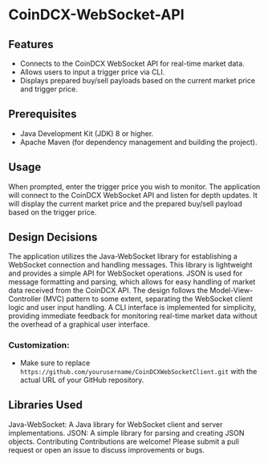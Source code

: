 # CoinDCX-WebSocket-API
## Features
- Connects to the CoinDCX WebSocket API for real-time market data.
- Allows users to input a trigger price via CLI.
- Displays prepared buy/sell payloads based on the current market price and trigger price.

## Prerequisites
- Java Development Kit (JDK) 8 or higher.
- Apache Maven (for dependency management and building the project).

 ## Usage
When prompted, enter the trigger price you wish to monitor.
The application will connect to the CoinDCX WebSocket API and listen for depth updates.
It will display the current market price and the prepared buy/sell payload based on the trigger price.

## Design Decisions
The application utilizes the Java-WebSocket library for establishing a WebSocket connection and handling messages. This library is lightweight and provides a simple API for WebSocket operations.
JSON is used for message formatting and parsing, which allows for easy handling of market data received from the CoinDCX API.
The design follows the Model-View-Controller (MVC) pattern to some extent, separating the WebSocket client logic and user input handling.
A CLI interface is implemented for simplicity, providing immediate feedback for monitoring real-time market data without the overhead of a graphical user interface.

### Customization:
- Make sure to replace `https://github.com/yourusername/CoinDCXWebSocketClient.git` with the actual URL of your GitHub repository.

## Libraries Used
Java-WebSocket: A Java library for WebSocket client and server implementations.
JSON: A simple library for parsing and creating JSON objects.
Contributing
Contributions are welcome! Please submit a pull request or open an issue to discuss improvements or bugs.
